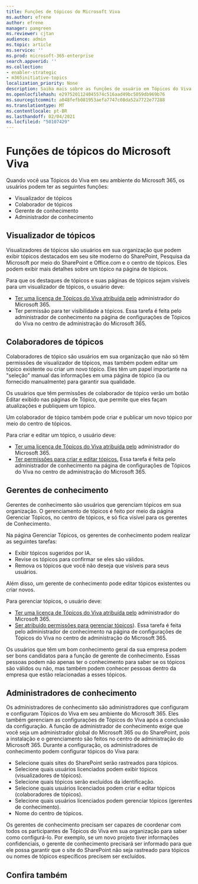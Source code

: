 ```yaml
---
title: Funções de tópicos do Microsoft Viva
ms.author: efrene
author: efrene
manager: pamgreen
ms.reviewer: cjtan
audience: admin
ms.topic: article
ms.service: ''
ms.prod: microsoft-365-enterprise
search.appverid: ''
ms.collection:
- enabler-strategic
- m365initiative-topics
localization_priority: None
description: Saiba mais sobre as funções de usuário em Tópicos do Viva.
ms.openlocfilehash: e2975201124045574c516aad49bc5059db969b76
ms.sourcegitcommit: a048fefb081953aefa7747c08da52a7722e77288
ms.translationtype: MT
ms.contentlocale: pt-BR
ms.lasthandoff: 02/04/2021
ms.locfileid: "50107429"
---
```

# <a name="microsoft-viva-topics-roles"></a>Funções de tópicos do Microsoft Viva 

Quando você usa Tópicos do Viva em seu ambiente do Microsoft 365, os usuários podem ter as seguintes funções:
-   Visualizador de tópicos
-   Colaborador de tópicos
-   Gerente de conhecimento
-   Administrador de conhecimento

## <a name="topic-viewer"></a>Visualizador de tópicos

Visualizadores de tópicos são usuários em sua organização que podem exibir tópicos destacados em seu site moderno do SharePoint, Pesquisa da Microsoft por meio do SharePoint e Office.com e o centro de tópicos. Eles podem exibir mais detalhes sobre um tópico na página de tópicos. 

Para que os destaques de tópicos e suas páginas de tópicos sejam visíveis para um visualizador de tópicos, o usuário deve:
-   [Ter uma licença de Tópicos do Viva atribuída pelo](https://docs.microsoft.com/microsoft-365/knowledge/set-up-topic-experiences#assign-licenses) administrador do Microsoft 365.
-   Ter permissão para ter visibilidade a tópicos. Essa tarefa é feita pelo administrador de conhecimento na página de configurações de Tópicos do Viva no centro de administração do Microsoft 365.


## <a name="topic-contributors"></a>Colaboradores de tópicos

Colaboradores de tópico são usuários em sua organização que não só têm permissões de visualizador de tópicos, mas também podem editar um tópico existente ou criar um novo tópico. Eles têm um papel importante na "seleção" manual das informações em uma página de tópico (ia ou fornecido manualmente) para garantir sua qualidade.

Os usuários que têm permissões  de colaborador de tópico verão um botão Editar exibido nas páginas de Tópico, que permite que eles façam atualizações e publiquem um tópico.

Um colaborador de tópico também pode criar e publicar um novo tópico por meio do centro de tópicos.

Para criar e editar um tópico, o usuário deve:

-   [Ter uma licença de Tópicos do Viva atribuída pelo](https://docs.microsoft.com/microsoft-365/knowledge/set-up-topic-experiences#assign-licenses) administrador do Microsoft 365.
-   [Ter permissões para criar e editar tópicos.](https://docs.microsoft.com/microsoft-365/knowledge/topic-experiences-user-permissions#change-who-has-permissions-to-do-tasks-on-the-topic-center) Essa tarefa é feita pelo administrador de conhecimento na página de configurações de Tópicos do Viva no centro de administração do Microsoft 365.

## <a name="knowledge-managers"></a>Gerentes de conhecimento

Gerentes de conhecimento são usuários que gerenciam tópicos em sua organização.  O gerenciamento de tópicos é feito por meio da página Gerenciar Tópicos, no centro de tópicos, e só fica visível para os gerentes de Conhecimento.

Na página Gerenciar Tópicos, os gerentes de conhecimento podem realizar as seguintes tarefas:
-   Exibir tópicos sugeridos por IA.
-   Revise os tópicos para confirmar se eles são válidos.
-   Remova os tópicos que você não deseja que visíveis para seus usuários.

Além disso, um gerente de conhecimento pode editar tópicos existentes ou criar novos.

Para gerenciar tópicos, o usuário deve:
-   [Ter uma licença de Tópicos do Viva atribuída pelo](https://docs.microsoft.com/microsoft-365/knowledge/set-up-topic-experiences#assign-licenses) administrador do Microsoft 365.
-   [Ser atribuído permissões para gerenciar tópicos](https://docs.microsoft.com/microsoft-365/knowledge/topic-experiences-user-permissions#change-who-has-permissions-to-do-tasks-on-the-topic-center)). Essa tarefa é feita pelo administrador de conhecimento na página de configurações de Tópicos do Viva no centro de administração do Microsoft 365.

Os usuários que têm um bom conhecimento geral da sua empresa podem ser bons candidatos para a função de gerente de conhecimento. Essas pessoas podem não apenas ter o conhecimento para saber se os tópicos são válidos ou não, mas também podem conhecer pessoas dentro da empresa que estão relacionadas a esses tópicos.


## <a name="knowledge-admins"></a>Administradores de conhecimento

Os administradores de conhecimento são administradores que configuram e configuram Tópicos do Viva em seu ambiente do Microsoft 365. Eles também gerenciam as configurações de Tópicos do Viva após a conclusão da configuração. A função de administrador de conhecimento exige que você seja um administrador global do Microsoft 365 ou do SharePoint, pois a instalação e o gerenciamento são feitos no centro de administração do Microsoft 365.
Durante a configuração, os administradores de conhecimento podem configurar tópicos do Viva para:

-   Selecione quais sites do SharePoint serão rastreados para tópicos.
-   Selecione quais usuários licenciados podem exibir tópicos (visualizadores de tópicos).
-   Selecione quais tópicos serão excluídos da identificação.
-   Selecione quais usuários licenciados podem criar e editar tópicos (colaboradores de tópicos).
-   Selecione quais usuários licenciados podem gerenciar tópicos (gerentes de conhecimento).
-   Nome do centro de tópicos.

Os gerentes de conhecimento precisam ser capazes de coordenar com todos os participantes de Tópicos do Viva em sua organização para saber como configurá-lo. Por exemplo, se um novo projeto tiver informações confidenciais, o gerente de conhecimento precisará ser informado para que ele possa garantir que o site do SharePoint não seja rastreado para tópicos ou nomes de tópicos específicos precisem ser excluídos.


## <a name="see-also"></a>Confira também


